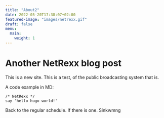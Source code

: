 ```yaml
---
title: "About2"
date: 2022-05-20T17:38:07+02:00
featured-image: "images/netrexx.gif"
draft: false
menu:
  main:
    weight: 1
---
```

# Another NetRexx blog post

This is a new site. This is a test, of the public broadcasting system that is.

A code example in MD:
```
/* NetRexx */
say 'hello hugo world!'
```
Back to the regular schedule. If there is one.
Sinkwmng 

